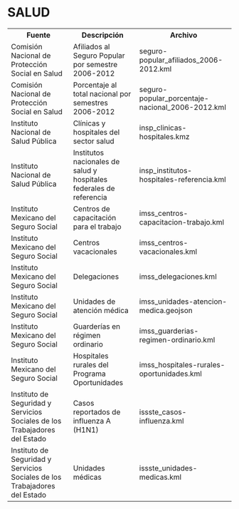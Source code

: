 SALUD
=====

<table>
  <tr>
    <th>Fuente</th><th>Descripción</th><th>Archivo</th>
  </tr>
  <tr>
    <td>Comisión Nacional de Protección Social en Salud</td>
    <td>Afiliados al Seguro Popular por semestre 2006-2012</td>
    <td>seguro-popular_afiliados_2006-2012.kml</td>
  </tr>
  <tr>
    <td>Comisión Nacional de Protección Social en Salud</td>
    <td>Porcentaje al total nacional por semestres 2006-2012</td>
    <td>seguro-popular_porcentaje-nacional_2006-2012.kml</td>
  </tr>
  <tr>
    <td>Instituto Nacional de Salud Pública</td>
    <td>Clínicas y hospitales del sector salud</td>
    <td>insp_clinicas-hospitales.kmz</td>
  </tr>
  <tr>
    <td>Instituto Nacional de Salud Pública</td>
    <td>Institutos nacionales de salud y hospitales federales de referencia</td>
    <td>insp_institutos-hospitales-referencia.kml</td>
  </tr>
  <tr>
    <td>Instituto Mexicano del Seguro Social</td>
    <td>Centros de capacitación para el trabajo</td>
    <td>imss_centros-capacitacion-trabajo.kml</td>
  </tr>
  <tr>
    <td>Instituto Mexicano del Seguro Social</td>
    <td>Centros vacacionales</td>
    <td>imss_centros-vacacionales.kml</td>
  </tr>
  <tr>
    <td>Instituto Mexicano del Seguro Social</td>
    <td>Delegaciones</td>
    <td>imss_delegaciones.kml</td>
  </tr>
  <tr>
    <td>Instituto Mexicano del Seguro Social</td>
    <td>Unidades de atención médica</td>
    <td>imss_unidades-atencion-medica.geojson</td>
  </tr>
  <tr>
    <td>Instituto Mexicano del Seguro Social</td>
    <td>Guarderías en régimen ordinario</td>
    <td>imss_guarderias-regimen-ordinario.kml</td>
  </tr>
  <tr>
    <td>Instituto Mexicano del Seguro Social</td>
    <td>Hospitales rurales del Programa Oportunidades</td>
    <td>imss_hospitales-rurales-oportunidades.kml</td>
  </tr>
  <tr>
    <td>Instituto de Seguridad y Servicios Sociales de los Trabajadores del Estado</td>
    <td>Casos reportados de influenza A (H1N1)</td>
    <td>issste_casos-influenza.kml</td>
  </tr>
  <tr>
    <td>Instituto de Seguridad y Servicios Sociales de los Trabajadores del Estado</td>
    <td>Unidades médicas</td>
    <td>issste_unidades-medicas.kml</td>
  </tr>
</table>

